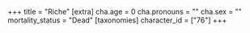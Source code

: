 +++
title = "Riche"
[extra]
cha.age = 0
cha.pronouns = ""
cha.sex = ""
mortality_status = "Dead"
[taxonomies]
character_id = ["76"]
+++


